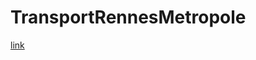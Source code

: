 # TransportRennesMetropole


[link](https://github.com/FlorentDSGree/TransportRennesMetropole/blob/master/MetroRennes/ReadMe.md)
